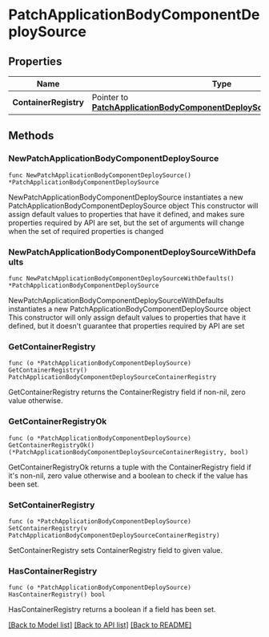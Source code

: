 # PatchApplicationBodyComponentDeploySource

## Properties

Name | Type | Description | Notes
------------ | ------------- | ------------- | -------------
**ContainerRegistry** | Pointer to [**PatchApplicationBodyComponentDeploySourceContainerRegistry**](PatchApplicationBodyComponentDeploySourceContainerRegistry.md) |  | [optional] 

## Methods

### NewPatchApplicationBodyComponentDeploySource

`func NewPatchApplicationBodyComponentDeploySource() *PatchApplicationBodyComponentDeploySource`

NewPatchApplicationBodyComponentDeploySource instantiates a new PatchApplicationBodyComponentDeploySource object
This constructor will assign default values to properties that have it defined,
and makes sure properties required by API are set, but the set of arguments
will change when the set of required properties is changed

### NewPatchApplicationBodyComponentDeploySourceWithDefaults

`func NewPatchApplicationBodyComponentDeploySourceWithDefaults() *PatchApplicationBodyComponentDeploySource`

NewPatchApplicationBodyComponentDeploySourceWithDefaults instantiates a new PatchApplicationBodyComponentDeploySource object
This constructor will only assign default values to properties that have it defined,
but it doesn't guarantee that properties required by API are set

### GetContainerRegistry

`func (o *PatchApplicationBodyComponentDeploySource) GetContainerRegistry() PatchApplicationBodyComponentDeploySourceContainerRegistry`

GetContainerRegistry returns the ContainerRegistry field if non-nil, zero value otherwise.

### GetContainerRegistryOk

`func (o *PatchApplicationBodyComponentDeploySource) GetContainerRegistryOk() (*PatchApplicationBodyComponentDeploySourceContainerRegistry, bool)`

GetContainerRegistryOk returns a tuple with the ContainerRegistry field if it's non-nil, zero value otherwise
and a boolean to check if the value has been set.

### SetContainerRegistry

`func (o *PatchApplicationBodyComponentDeploySource) SetContainerRegistry(v PatchApplicationBodyComponentDeploySourceContainerRegistry)`

SetContainerRegistry sets ContainerRegistry field to given value.

### HasContainerRegistry

`func (o *PatchApplicationBodyComponentDeploySource) HasContainerRegistry() bool`

HasContainerRegistry returns a boolean if a field has been set.


[[Back to Model list]](../README.md#documentation-for-models) [[Back to API list]](../README.md#documentation-for-api-endpoints) [[Back to README]](../README.md)


